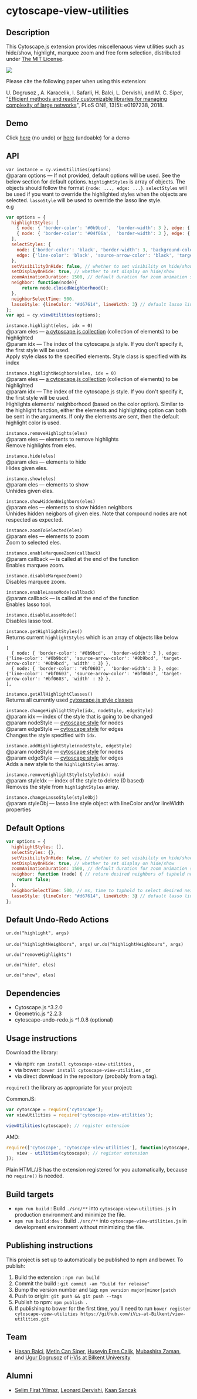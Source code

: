 cytoscape-view-utilities
================================================================================

## Description

This Cytoscape.js extension provides miscellenaous view utilities such as hide/show, highlight, marquee zoom and free form selection, distributed under [The MIT License](https://opensource.org/licenses/MIT).

![](view-utilities-extension-demo.gif)

Please cite the following paper when using this extension: 

U. Dogrusoz , A. Karacelik, I. Safarli, H. Balci, L. Dervishi, and M. C. Siper, "[Efficient methods and readily customizable libraries for managing complexity of large networks](https://doi.org/10.1371/journal.pone.0197238)", PLoS ONE, 13(5): e0197238, 2018.

## Demo

Click [here](https://raw.githack.com/iVis-at-Bilkent/cytoscape.js-view-utilities/unstable/demo.html) (no undo) or [here](https://raw.githack.com/iVis-at-Bilkent/cytoscape.js-view-utilities/unstable/demo-undoable.html) (undoable) for a demo

## API

`var instance = cy.viewUtilities(options)` <br />
@param options — If not provided, default options will be used. See the below section for default options.
`highlightStyles` is array of objects. The objects should follow the format `{node: ..., edge: ...}`. `selectStyles` will be used if you want to override the highlighted styles when the objects are selected.
`lassoStyle` will be used to override the lasso line style.<br />
e.g
```js
var options = {
  highlightStyles: [
    { node: { 'border-color': '#0b9bcd',  'border-width': 3 }, edge: {'line-color': '#0b9bcd', 'source-arrow-color': '#0b9bcd', 'target-arrow-color': '#0b9bcd', 'width' : 3} },
    { node: { 'border-color': '#04f06a',  'border-width': 3 }, edge: {'line-color': '#04f06a', 'source-arrow-color': '#04f06a', 'target-arrow-color': '#04f06a', 'width' : 3} },
  ],
  selectStyles: { 
    node: {'border-color': 'black', 'border-width': 3, 'background-color': 'lightgrey'}, 
    edge: {'line-color': 'black', 'source-arrow-color': 'black', 'target-arrow-color': 'black', 'width' : 3} 
  },
  setVisibilityOnHide: false, // whether to set visibility on hide/show
  setDisplayOnHide: true, // whether to set display on hide/show
  zoomAnimationDuration: 1500, // default duration for zoom animation speed
  neighbor: function(node){
      return node.closedNeighborhood();
  },
  neighborSelectTime: 500,
  lassoStyle: {lineColor: "#d67614", lineWidth: 3} // default lasso line color, dark orange, and default line width
};
var api = cy.viewUtilities(options);
```

`instance.highlight(eles, idx = 0)` <br />
@param eles — [a cytoscape.js collection](https://js.cytoscape.org/#cy.collection) (collection of elements) to be highlighted <br />
@param idx — The index of the cytoscape.js style. If you don't specify it, the first style will be used. <br />
Apply style class to the specified elements. Style class is specified with its index <br />

`instance.highlightNeighbors(eles, idx = 0)` <br />
@param eles — [a cytoscape.js collection](https://js.cytoscape.org/#cy.collection) (collection of elements) to be highlighted <br />
@param idx — The index of the cytoscape.js style. If you don't specify it, the first style will be used. <br />
Highlights elements' neighborhood (based on the color option). Similar to the highlight function, either the elements and highlighting option can both be sent in the arguments. If only the elements are sent, then the default highlight color is used.

`instance.removeHighlights(eles)` <br />
@param eles — elements to remove highlights <br />
Remove highlights from eles.

`instance.hide(eles)` <br />
@param eles — elements to hide <br />
Hides given eles.

`instance.show(eles)` <br />
@param eles — elements to show <br />
Unhides given eles.

`instance.showHiddenNeighbors(eles)` <br />
@param eles — elements to show hidden neighbors <br />
Unhides hidden neigbors of given eles. Note that compound nodes are not respected as expected.

`instance.zoomToSelected(eles)` <br />
@param eles — elements to zoom <br />
Zoom to selected eles.

`instance.enableMarqueeZoom(callback)` <br />
@param callback — is called at the end of the function <br />
Enables marquee zoom.

`instance.disableMarqueeZoom()` <br />
Disables marquee zoom.

`instance.enableLassoMode(callback)` <br />
@param callback — is called at the end of the function<br />
Enables lasso tool.

`instance.disableLassoMode()` <br />
Disables lasso tool.

`instance.getHighlightStyles()` <br />
Returns current `highlightStyles` which is an array of objects like below
``` 
[
  { node: { 'border-color': '#0b9bcd',  'border-width': 3 }, edge: {'line-color': '#0b9bcd', 'source-arrow-color': '#0b9bcd', 'target-arrow-color': '#0b9bcd', 'width' : 3} },
  { node: { 'border-color': '#bf0603',  'border-width': 3 }, edge: {'line-color': '#bf0603', 'source-arrow-color': '#bf0603', 'target-arrow-color': '#bf0603', 'width' : 3} },
],
```

`instance.getAllHighlightClasses()` <br />
Returns all currently used [cytoscape.js style classes](https://js.cytoscape.org/#selectors/group-class-amp-id) 

`instance.changeHighlightStyle(idx, nodeStyle, edgeStyle) ` <br />
@param idx — index of the style that is going to be changed <br />
@param nodeStyle — [cytoscape style](https://js.cytoscape.org/#style) for nodes <br />
@param edgeStyle — [cytoscape style](https://js.cytoscape.org/#style) for edges <br />
Changes the style specified with `idx`.

`instance.addHighlightStyle(nodeStyle, edgeStyle) ` <br />
@param nodeStyle — [cytoscape style](https://js.cytoscape.org/#style) for nodes <br />
@param edgeStyle — [cytoscape style](https://js.cytoscape.org/#style) for edges <br />
Adds a new style to the `highlightStyles` array.

`instance.removeHighlightStyle(styleIdx): void` <br />
@param styleIdx —  index of the style to delete (0 based) <br />
Removes the style from `highlightStyles` array.

`instance.changeLassoStyle(styleObj) ` <br />
@param styleObj — lasso line style object with lineColor and/or lineWidth properties

## Default Options
```js
var options = {
  highlightStyles: [],
  selectStyles: {},
  setVisibilityOnHide: false, // whether to set visibility on hide/show
  setDisplayOnHide: true, // whether to set display on hide/show
  zoomAnimationDuration: 1500, // default duration for zoom animation speed
  neighbor: function (node) { // return desired neighbors of tapheld node
    return false;
  },
  neighborSelectTime: 500, // ms, time to taphold to select desired neighbors
  lassoStyle: {lineColor: "#d67614", lineWidth: 3} // default lasso line color, dark orange, and default line width
};
```

## Default Undo-Redo Actions

`ur.do("highlight", args)` 

`ur.do("highlightNeighbors", args)` 
`ur.do("highlightNeighbours", args)` 

`ur.do("removeHighlights")` 

`ur.do("hide", eles)` 

`ur.do("show", eles)` 

## Dependencies

 * Cytoscape.js ^3.2.0
 * Geometric.js ^2.2.3
 * cytoscape-undo-redo.js ^1.0.8 (optional)

## Usage instructions

Download the library:
 * via npm: `npm install cytoscape-view-utilities` , 
 * via bower: `bower install cytoscape-view-utilities` , or
 * via direct download in the repository (probably from a tag).

`require()` the library as appropriate for your project:

CommonJS:

``` js
var cytoscape = require('cytoscape');
var viewUtilities = require('cytoscape-view-utilities');

viewUtilities(cytoscape); // register extension
```

AMD:

``` js
require(['cytoscape', 'cytoscape-view-utilities'], function(cytoscape, view - utilities) {
    view - utilities(cytoscape); // register extension
});
```

Plain HTML/JS has the extension registered for you automatically, because no `require()` is needed.

## Build targets

* `npm run build` : Build `./src/**` into `cytoscape-view-utilities.js` in production environment and minimize the file.
* `npm run build:dev` :  Build `./src/**` into `cytoscape-view-utilities.js` in development environment without minimizing the file.

## Publishing instructions

This project is set up to automatically be published to npm and bower.  To publish:

1. Build the extension : `npm run build`
1. Commit the build : `git commit -am "Build for release"`
1. Bump the version number and tag: `npm version major|minor|patch`
1. Push to origin: `git push && git push --tags`
1. Publish to npm: `npm publish .`
1. If publishing to bower for the first time, you'll need to run `bower register cytoscape-view-utilities https://github.com/iVis-at-Bilkent/view-utilities.git`

## Team

  + [Hasan Balci](https://github.com/hasanbalci), [Metin Can Siper](https://github.com/metincansiper), [Huseyin Eren Calik](https://github.com/herencalik), [Mubashira Zaman](https://github.com/MobiZaman), and [Ugur Dogrusoz](https://github.com/ugurdogrusoz) of [i-Vis at Bilkent University](http://www.cs.bilkent.edu.tr/~ivis)

## Alumni

  + [Selim Firat Yilmaz](https://github.com/mrsfy), [Leonard Dervishi](https://github.com/leonarddrv), [Kaan Sancak](https://github.com/kaansancak)

